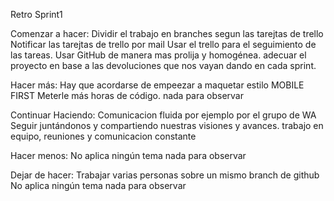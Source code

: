 Retro Sprint1

Comenzar a hacer:
Dividir el trabajo en branches segun las tarejtas de trello Notificar las tarejtas de trello por mail
Usar el trello para el seguimiento de las tareas. Usar GitHub de manera mas prolija y homogénea.
adecuar el proyecto en base a las devoluciones que nos vayan dando en cada sprint.

Hacer más:
Hay que acordarse de empeezar a maquetar estilo MOBILE FIRST
Meterle más horas de código.
nada para observar

Continuar Haciendo:
Comunicacion fluida por ejemplo por el grupo de WA
Seguir juntándonos y compartiendo nuestras visiones y avances.
trabajo en equipo, reuniones y comunicacion constante

Hacer menos:
No aplica ningún tema
nada para observar

Dejar de hacer:
Trabajar varias personas sobre un mismo branch de github
No aplica ningún tema
nada para observar